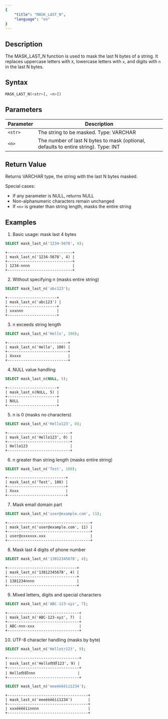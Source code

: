 ```yaml
---
{
    "title": "MASK_LAST_N",
    "language": "en"
}
---
```


## Description

The MASK_LAST_N function is used to mask the last N bytes of a string. It replaces uppercase letters with `X`, lowercase letters with `x`, and digits with `n` in the last N bytes.

## Syntax

```sql
MASK_LAST_N(<str>[, <n>])
```

## Parameters

| Parameter | Description |
| ------- | ----------------------------------------- |
| `<str>` | The string to be masked. Type: VARCHAR |
| `<n>` | The number of last N bytes to mask (optional, defaults to entire string). Type: INT |

## Return Value

Returns VARCHAR type, the string with the last N bytes masked.

Special cases:
- If any parameter is NULL, returns NULL
- Non-alphanumeric characters remain unchanged
- If `<n>` is greater than string length, masks the entire string

## Examples

1. Basic usage: mask last 4 bytes
```sql
SELECT mask_last_n('1234-5678', 4);
```
```text
+-----------------------------+
| mask_last_n('1234-5678', 4) |
+-----------------------------+
| 1234-nnnn                   |
+-----------------------------+
```

2. Without specifying n (masks entire string)
```sql
SELECT mask_last_n('abc123');
```
```text
+----------------------+
| mask_last_n('abc123') |
+----------------------+
| xxxnnn               |
+----------------------+
```

3. n exceeds string length
```sql
SELECT mask_last_n('Hello', 100);
```
```text
+---------------------------+
| mask_last_n('Hello', 100) |
+---------------------------+
| Xxxxx                     |
+---------------------------+
```

4. NULL value handling
```sql
SELECT mask_last_n(NULL, 5);
```
```text
+----------------------+
| mask_last_n(NULL, 5) |
+----------------------+
| NULL                 |
+----------------------+
```

5. n is 0 (masks no characters)
```sql
SELECT mask_last_n('Hello123', 0);
```
```text
+----------------------------+
| mask_last_n('Hello123', 0) |
+----------------------------+
| Hello123                   |
+----------------------------+
```

6. n greater than string length (masks entire string)
```sql
SELECT mask_last_n('Test', 100);
```
```text
+--------------------------+
| mask_last_n('Test', 100) |
+--------------------------+
| Xxxx                     |
+--------------------------+
```

7. Mask email domain part
```sql
SELECT mask_last_n('user@example.com', 11);
```
```text
+-------------------------------------+
| mask_last_n('user@example.com', 11) |
+-------------------------------------+
| user@xxxxxxx.xxx                    |
+-------------------------------------+
```

8. Mask last 4 digits of phone number
```sql
SELECT mask_last_n('13812345678', 4);
```
```text
+-------------------------------+
| mask_last_n('13812345678', 4) |
+-------------------------------+
| 1381234nnnn                   |
+-------------------------------+
```

9. Mixed letters, digits and special characters
```sql
SELECT mask_last_n('ABC-123-xyz', 7);
```
```text
+--------------------------------+
| mask_last_n('ABC-123-xyz', 7)  |
+--------------------------------+
| ABC-nnn-xxx                    |
+--------------------------------+
```

10. UTF-8 character handling (masks by byte)
```sql
SELECT mask_last_n('Helloṭṛ123', 9);
```
```text
+--------------------------------+
| mask_last_n('Hello你好123', 9) |
+--------------------------------+
| Hello你好nnn                   |
+--------------------------------+
```

```sql
SELECT mask_last_n('eeeéèêëìí1234');
```
```text
+------------------------------------+
| mask_last_n('eeeéèêëìí1234')       |
+------------------------------------+
| xxxéèêëìínnnn                      |
+------------------------------------+
```
